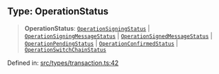 
## Type: OperationStatus

> **OperationStatus**: [`OperationSigningStatus`](#type-operationsigningstatus) \| [`OperationSigningMessageStatus`](#type-operationsigningmessagestatus) \| [`OperationSignedMessageStatus`](#type-operationsignedmessagestatus) \| [`OperationPendingStatus`](#type-operationpendingstatus) \| [`OperationConfirmedStatus`](#type-operationconfirmedstatus) \| [`OperationSwitchChainStatus`](#type-operationswitchchainstatus)

Defined in: [src/types/transaction.ts:42](https://github.com/centrifuge/sdk/blob/1c2f46108a7402bd0630d862d5e722fba9bd83db/src/types/transaction.ts#L42)
